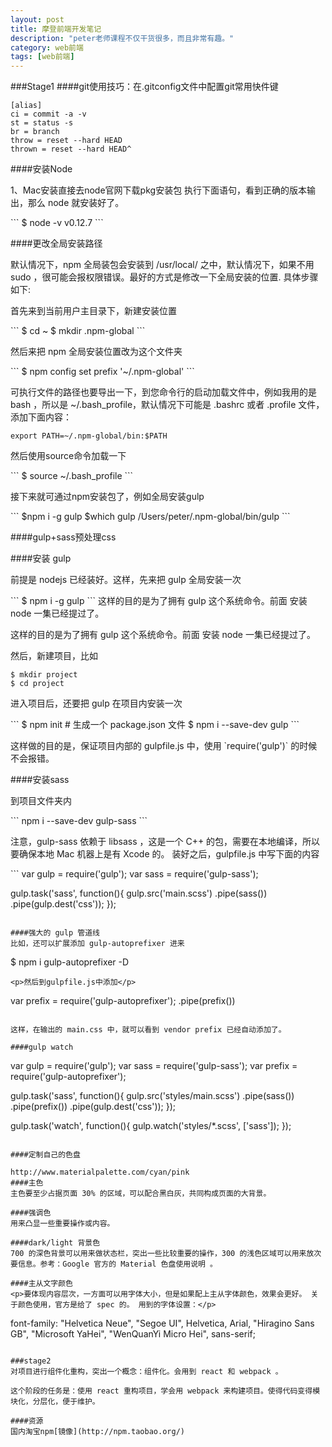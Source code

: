 ```yaml
---
layout: post
title: 摩登前端开发笔记
description: "peter老师课程不仅干货很多，而且非常有趣。"
category: web前端
tags: [web前端]
---
```


###Stage1
####git使用技巧：在.gitconfig文件中配置git常用快件键
```
[alias]
ci = commit -a -v
st = status -s
br = branch
throw = reset --hard HEAD
thrown = reset --hard HEAD^
```

####安装Node
<p>1、Mac安装直接去node官网下载pkg安装包
执行下面语句，看到正确的版本输出，那么 node 就安装好了。</p>
```
$ node -v
v0.12.7
```

####更改全局安装路径

默认情况下，npm 全局装包会安装到 /usr/local/ 之中，默认情况下，如果不用 sudo ，很可能会报权限错误。最好的方式是修改一下全局安装的位置. 具体步骤如下:
<p>首先来到当前用户主目录下，新建安装位置</p>
```
$ cd ~
$ mkdir .npm-global
```
<p>然后来把 npm 全局安装位置改为这个文件夹</p>
```
$ npm config set prefix '~/.npm-global'
```

<p>可执行文件的路径也要导出一下，到您命令行的启动加载文件中，例如我用的是bash ，所以是 ~/.bash_profile，默认情况下可能是 .bashrc 或者 .profile 文件，添加下面内容：</p>

```
export PATH=~/.npm-global/bin:$PATH
```

<p>然后使用source命令加载一下</p>
```
$ source ~/.bash_profile
```

<p>接下来就可通过npm安装包了，例如全局安装gulp</p>
```
$npm i -g gulp
$which gulp
/Users/peter/.npm-global/bin/gulp
```

####gulp+sass预处理css

####安装 gulp

<p>前提是 nodejs 已经装好。这样，先来把 gulp 全局安装一次</p>
```
$ npm i -g gulp
```
这样的目的是为了拥有 gulp 这个系统命令。前面 安装 node 一集已经提过了。<br>

<p>这样的目的是为了拥有 gulp 这个系统命令。前面 安装 node 一集已经提过了。

然后，新建项目，比如</p>
```
$ mkdir project
$ cd project
```
<p>进入项目后，还要把 gulp 在项目内安装一次</p>
```
$ npm init # 生成一个 package.json 文件
$ npm i --save-dev gulp
```
<p>这样做的目的是，保证项目内部的 gulpfile.js 中，使用 `require('gulp')` 的时候不会报错。</p>

####安装sass
<p>到项目文件夹内</p>
```
npm i --save-dev gulp-sass
```
<p>注意，gulp-sass 依赖于 libsass ，这是一个 C++ 的包，需要在本地编译，所以要确保本地 Mac 机器上是有 Xcode 的。 装好之后，gulpfile.js 中写下面的内容</p>
```
var gulp = require('gulp');
var sass = require('gulp-sass');

gulp.task('sass', function(){
  gulp.src('main.scss')
      .pipe(sass())
      .pipe(gulp.dest('css'));
});
```

####强大的 gulp 管道线
比如，还可以扩展添加 gulp-autoprefixer 进来

```
$ npm i gulp-autoprefixer -D
```
<p>然后到gulpfile.js中添加</p>
```

var prefix = require('gulp-autoprefixer');
        .pipe(prefix())
```

这样，在输出的 main.css 中，就可以看到 vendor prefix 已经自动添加了。

####gulp watch
```
var gulp = require('gulp');
var sass = require('gulp-sass');
var prefix = require('gulp-autoprefixer');

gulp.task('sass', function(){
  gulp.src('styles/main.scss')
      .pipe(sass())
      .pipe(prefix())
      .pipe(gulp.dest('css'));
});

gulp.task('watch', function(){
  gulp.watch('styles/*.scss', ['sass']);
});
```

####定制自己的色盘

http://www.materialpalette.com/cyan/pink
####主色
主色要至少占据页面 30% 的区域，可以配合黑白灰，共同构成页面的大背景。

####强调色
用来凸显一些重要操作或内容。

####dark/light 背景色
700 的深色背景可以用来做状态栏，突出一些比较重要的操作，300 的浅色区域可以用来放次要信息。参考：Google 官方的 Material 色盘使用说明 。

####主从文字颜色
<p>要体现内容层次，一方面可以用字体大小，但是如果配上主从字体颜色，效果会更好。 关于颜色使用，官方是给了 spec 的。 用到的字体设置：</p>

```
font-family: "Helvetica Neue", "Segoe UI", Helvetica, Arial, "Hiragino Sans GB", "Microsoft YaHei", "WenQuanYi Micro Hei", sans-serif;
```

###stage2
对项目进行组件化重构，突出一个概念：组件化。会用到 react 和 webpack 。

这个阶段的任务是：使用 react 重构项目，学会用 webpack 来构建项目。使得代码变得模块化，分层化，便于维护。

####资源
国内淘宝npm[镜像](http://npm.taobao.org/)




